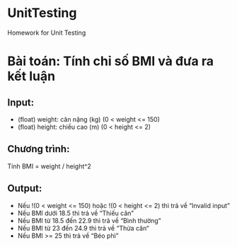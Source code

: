 # UnitTesting
Homework for Unit Testing
# Bài toán: Tính chỉ số BMI và đưa ra kết luận
## Input:
* (float) weight: cân nặng (kg) (0 < weight <= 150)
* (float) height: chiều cao (m) (0 < height <= 2)
## Chương trình:
Tính BMI = weight / height^2
## Output:
* Nếu !(0 < weight <= 150) hoặc !(0 < height <= 2) thì trả về “Invalid input”
* Nếu BMI dưới 18.5 thì trả về “Thiếu cân”
* Nếu BMI từ 18.5 đến 22.9 thì trả về “Bình thường”
* Nếu BMI từ 23 đến 24.9 thì trả về “Thừa cân“
* Nếu BMI >= 25 thì trả về “Béo phì”
